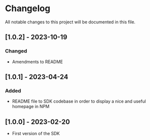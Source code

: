 # Changelog

All notable changes to this project will be documented in this file.

## [1.0.2] - 2023-10-19

### Changed
- Amendments to README

## [1.0.1] - 2023-04-24

### Added
- README file to SDK codebase in order to display a nice and useful homepage in NPM

## [1.0.0] - 2023-02-20

- First version of the SDK
